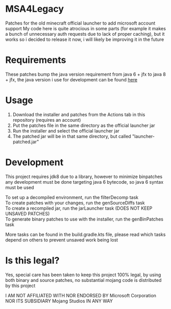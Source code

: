 # MSA4Legacy
Patches for the old minecraft official launcher to add microsoft account support 
My code here is quite atrocious in some parts (for example it makes a bunch of unnecessary auth requests due to lack of proper caching), but it works so i decided to release it now, i will likely be improving it in the future  

# Requirements  

These patches bump the java version requirement from java 6 + jfx to java 8 + jfx, the java version i use for development can be found [here](https://cdn.azul.com/zulu/bin/zulu8.60.0.21-ca-fx-jdk8.0.322-linux_x64.tar.gz)  

# Usage  
1. Download the installer and patches from the Actions tab in this repository (requires an account)
2. Put the patches file in the same directory as the official launcher jar  
3. Run the installer and select the official launcher jar  
4. The patched jar will be in that same directory, but called "launcher-patched.jar"

# Development  
This project requires jdk8 due to a library, however to minimize binpatches any development must be done targeting java 6 bytecode, so java 6 syntax must be used  

To set up a decompiled environment, run the filterDecomp task  
To create patches with your changes, run the genSourceDiffs task  
To create a recompiled jar, run the jarLauncher task (DOES NOT KEEP UNSAVED PATCHES)  
To generate binary patches to use with the installer, run the genBinPatches task  

More tasks can be found in the build.gradle.kts file, please read which tasks depend on others to prevent unsaved work being lost  

# Is this legal?  
Yes, special care has been taken to keep this project 100% legal, by using both binary and source patches, no substantial mojang code is distributed by this project

I AM NOT AFFILIATED WITH NOR ENDORSED BY Microsoft Corporation NOR ITS SUBSIDIARY Mojang Studios IN ANY WAY  
